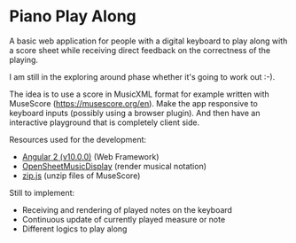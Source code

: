 # Piano Play Along

A basic web application for people with a digital keyboard to play along with a score
sheet while receiving direct feedback on the correctness of the playing.

I am still in the exploring around phase whether it's going to work out :-).

The idea is to use a score in MusicXML format for example written with 
MuseScore (https://musescore.org/en). Make the app responsive to keyboard inputs 
(possibly using a browser plugin). And then have an interactive playground that is 
completely client side.

Resources used for the development:
* [Angular 2 (v10.0.0)](https://angular.io/) (Web Framework)
* [OpenSheetMusicDisplay](opensheetmusicdisplay.org) (render musical notation)
* [zip.js](https://gildas-lormeau.github.io/zip.js/) (unzip files of MuseScore)

Still to implement:
* Receiving and rendering of played notes on the keyboard
* Continuous update of currently played measure or note
* Different logics to play along
